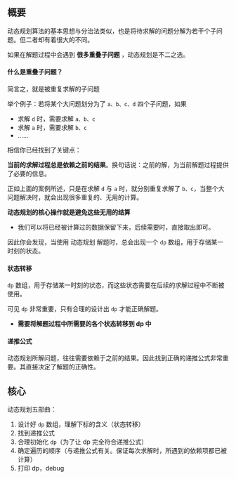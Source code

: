 ## 概要

动态规划算法的基本思想与分治法类似，也是将待求解的问题分解为若干个子问题。但二者却有着很大的不同。

如果在解题过程中会遇到 **很多重叠子问题** ，动态规划是不二之选。

#### 什么是重叠子问题？

简言之，就是被重复求解的子问题

举个例子：若将某个大问题划分为了 `a、b、c、d` 四个子问题，如果

* 求解 `d` 时，需要求解 `a、b、c`
* 求解 `a` 时，需要求解 `b、c`
* ……

相信你已经找到了关键点：

**当前的求解过程总是依赖之前的结果**。换句话说：之前的解，为当前解题过程提供了必要的信息。

正如上面的案例所述，只是在求解 `d` 与 `a` 时，就分别重复求解了 `b、c`，当整个大问题解决时，就会出现很多重复的、无用的计算。

**动态规划的核心操作就是避免这些无用的结算**

* 我们可以将已经被计算过的数据保留下来，后续需要时，直接取出即可。

因此你会发现，当使用 动态规划 解题时，总会出现一个 `dp` 数组，用于存储某一时刻的状态。 

#### 状态转移

`dp` 数组，用于存储某一时刻的状态，而这些状态需要在后续的求解过程中不断被使用。

可见 `dp` 非常重要，只有合理的设计出 `dp` 才能正确解题。

* **需要将解题过程中所需要的各个状态转移到 dp 中**

#### 递推公式

动态规划所解问题，往往需要依赖于之前的结果。因此找到正确的递推公式非常重要。其直接决定了解题的正确性。

## 核心

动态规划五部曲：

1. 设计好 `dp` 数组，理解下标的含义（状态转移）
2. 找到递推公式
3. 合理初始化 `dp`（为了让 dp 完全符合递推公式）
4. 确定遍历的顺序（与递推公式有关。保证每次求解时，所遇到的依赖项都已被计算）
5.  打印 dp，debug



